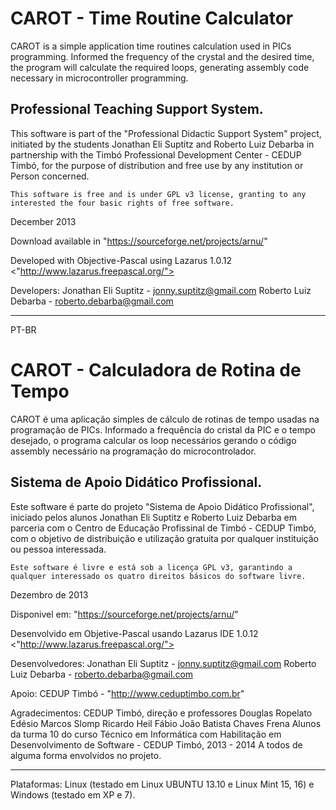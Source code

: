 <!--
  Copyright (C) <2013> <Jonathan Eli Suptitz, Roberto Luiz Debarba> <jonny.suptitz@gmail.com, roberto.debarba@gmail.com>

  Este é um software livre; você pode redistribuir e/ou modificá-los
  sob os termos da GNU Library General Public License como publicada pela Free
  Software Foundation; ou a versão 3 da Licença, ou (a sua escolha) qualquer
  versão posterior.

  Este código é distribuído na esperança de que seja útil, mas SEM
  QUALQUER GARANTIA; nem mesmo a garantia implícita de COMERCIABILIDADE ou
  ADEQUAÇÃO A UMA FINALIDADE PARTICULAR. Veja a licença GNU General Public
  License para maiores detalhes.

  Você deve ter recebido uma cópia da licença GNU Library General Public
  License juntamente com esta biblioteca; senão, escreva a Free Software
  Foundation, Inc., 59 Temple Place - Suite 330, Boston, MA 02111-1307, USA.


   Copyright (C) <2013> <Jonathan Eli Suptitz, Roberto Luiz Debarba> <jonny.suptitz@gmail.com, roberto.debarba@gmail.com>

   This is free software; You can redistribute and / or modify them
   Under the terms of the GNU Library General Public License as published by Free
   Software Foundation; Or version 3 of the License, or (at your option) any
   Version.

   This code is distributed in the hope that it will be useful, but SEM
   ANY WARRANTY; Nor the implied warranty of MERCHANTABILITY or
   FITNESS FOR A PARTICULAR PURPOSE. See the GNU General Public License
   License for more details.

   You should have received a copy of the GNU Library General Public License
   License together with this library; Otherwise, write Free Software
   Foundation, Inc., 59 Temple Place - Suite 330, Boston, MA 02111-1307, USA.

-->

# CAROT - Time Routine Calculator

CAROT is a simple application time routines calculation used in PICs programming.
Informed the frequency of the crystal and the desired time, the program will calculate the required loops, generating assembly code necessary in microcontroller programming.

## Professional Teaching Support System.

This software is part of the "Professional Didactic Support System" project, initiated by the students Jonathan Eli Suptitz and Roberto Luiz Debarba in partnership with the Timbó Professional Development Center - CEDUP Timbó, for the purpose of distribution and free use by any institution or Person concerned.

	This software is free and is under GPL v3 license, granting to any interested the four basic rights of free software.

December 2013


Download available in "https://sourceforge.net/projects/arnu/"

Developed with Objective-Pascal using Lazarus 1.0.12 <"http://www.lazarus.freepascal.org/">

Developers: Jonathan Eli Suptitz - jonny.suptitz@gmail.com
    	    Roberto Luiz Debarba - roberto.debarba@gmail.com


---
PT-BR

# CAROT - Calculadora de Rotina de Tempo

CAROT é uma aplicação simples de cálculo de rotinas de tempo usadas na programação de PICs.
Informado a frequência do cristal da PIC e o tempo desejado, o programa calcular os loop necessários gerando o código assembly necessário na programação do microcontrolador. 

## Sistema de Apoio Didático Profissional.

Este software é parte do projeto "Sistema de Apoio Didático Profissional", iniciado pelos alunos Jonathan Eli Suptitz e Roberto Luiz Debarba em parceria com o Centro de Educação Profissinal de Timbó - CEDUP Timbó, com o objetivo de distribuição e utilização gratuita por qualquer instituição ou pessoa interessada.

	Este software é livre e está sob a licença GPL v3, garantindo a qualquer interessado os quatro direitos básicos do software livre.

Dezembro de 2013

Disponivel em: "https://sourceforge.net/projects/arnu/"

Desenvolvido em Objetive-Pascal usando Lazarus IDE 1.0.12 <"http://www.lazarus.freepascal.org/">

Desenvolvedores: Jonathan Eli Suptitz - jonny.suptitz@gmail.com
		 Roberto Luiz Debarba - roberto.debarba@gmail.com


Apoio: CEDUP Timbó - "http://www.ceduptimbo.com.br"

Agradecimentos: CEDUP Timbó, direção e professores
		Douglas Ropelato
		Edésio Marcos Slomp
		Ricardo Heil
		Fábio João Batista Chaves Frena
		Alunos da turma 10 do curso Técnico em Informática com Habilitação em Desenvolvimento de Software - CEDUP Timbó, 2013 - 2014
		A todos de alguma forma envolvidos no projeto. 
		
---

Plataformas: Linux (testado em Linux UBUNTU 13.10 e Linux Mint 15, 16) e Windows (testado em XP e 7).




